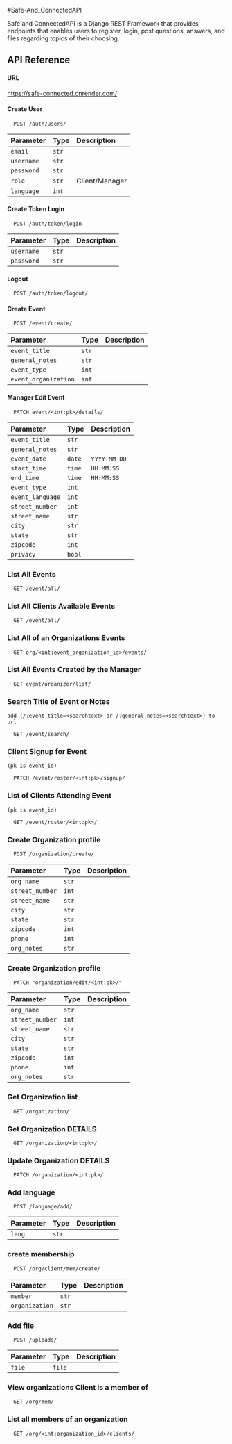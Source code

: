 #Safe-And_ConnectedAPI

Safe and ConnectedAPI is a Django REST Framework that provides endpoints that enables users to register, login, post questions, answers, and files regarding topics of their choosing.


## API Reference

#### URL

https://safe-connected.onrender.com/

#### Create User

```https://safe-connected.onrender.com/
  POST /auth/users/
```

| Parameter | Type     | Description                       |
| :-------- | :------- | :-------------------------------- |
| `email`   |`str`     |                                   |
|`username` |`str`     |                                   |
| `password`| `str`    |                                   |
| `role`    | `str`    |Client/Manager                     |
| `language`| `int`    |                                   |


#### Create Token Login

```https://safe-connected.onrender.com/
  POST /auth/token/login
```

| Parameter | Type     | Description                       |
| :-------- | :------- | :-------------------------------- |
|`username` |`str`     |                                   |
| `password`| `str`    |                                   |

#### Logout

```https://safe-connected.onrender.com/
  POST /auth/token/logout/
```
#### Create Event

```https://safe-connected.onrender.com/
  POST /event/create/
```

| Parameter           | Type     | Description                       |
| :--------           | :------- | :-------------------------------- |
|`event_title`        |`str`     |                                   |
| `general_notes`     | `str`    |                                   |
| `event_type`        | `int`    |                                   |
| `event_organization`| `int`    |                                   |

#### Manager Edit Event

```https://safe-connected.onrender.com/
  PATCH event/<int:pk>/details/
```

| Parameter           | Type     | Description                       |
| :--------           | :------- | :-------------------------------- |
|`event_title`        | `str`    |                                   |
| `general_notes`     | `str`    |                                   |
| `event_date`        | `date`   |        `YYYY-MM-DD `              |
| `start_time`        | `time`   |        `HH:MM:SS`                 |
| `end_time`          | `time`   |        `HH:MM:SS`                 |
| `event_type`        | `int`    |                                   |
| `event_language`    | `int`    |                                   |
| `street_number`     | `int`    |                                   |
| `street_name`       | `str`    |                                   |
| `city`              | `str`    |                                   |
| `state`             | `str`    |                                   |
| `zipcode`           | `int`    |                                   |
| `privacy`           | `bool`   |                                   |

### List All Events

```https://safe-connected.onrender.com/
  GET /event/all/
```
### List All Clients Available Events

```https://safe-connected.onrender.com/
  GET /event/all/
```
### List All of an Organizations Events

```https://safe-connected.onrender.com/
  GET org/<int:event_organization_id>/events/
```

### List All Events Created by the Manager

```https://safe-connected.onrender.com/
  GET event/organizer/list/
```

### Search Title of Event or Notes
`add (/?event_title=<searchtext> or /?general_notes=<searchtext>) to url`

```https://safe-connected.onrender.com/
  GET /event/search/
```

### Client Signup for Event
`(pk is event_id)`

```https://safe-connected.onrender.com/
  PATCH /event/roster/<int:pk>/signup/
```

### List of Clients Attending Event
`(pk is event_id)`
```https://safe-connected.onrender.com/
  GET /event/roster/<int:pk>/
```

### Create Organization profile

```https://safe-connected.onrender.com/
  POST /organization/create/
```

| Parameter           | Type     | Description                       |
| :--------           | :------- | :-------------------------------- |
|`org_name`           |`str`     |                                   |
| `street_number`     | `int`    |                                   |
| `street_name`       | `str`    |                                   |
| `city`              | `str`    |                                   |
| `state`             | `str`    |                                   |
| `zipcode`           | `int`    |                                   |
| `phone`             | `int`    |                                   |
| `org_notes`         | `str`    |                                   |

### Create Organization profile

```https://safe-connected.onrender.com/
  PATCH "organization/edit/<int:pk>/"
```

| Parameter           | Type     | Description                       |
| :--------           | :------- | :-------------------------------- |
|`org_name`           |`str`     |                                   |
| `street_number`     | `int`    |                                   |
| `street_name`       | `str`    |                                   |
| `city`              | `str`    |                                   |
| `state`             | `str`    |                                   |
| `zipcode`           | `int`    |                                   |
| `phone`             | `int`    |                                   |
| `org_notes`         | `str`    |                                   |
### Get Organization list

```https://safe-connected.onrender.com/
  GET /organization/
```

### Get Organization DETAILS

```https://safe-connected.onrender.com/
  GET /organization/<int:pk>/
```

### Update Organization DETAILS

```https://safe-connected.onrender.com/
  PATCH /organization/<int:pk>/
```

### Add language 

```https://safe-connected.onrender.com/
  POST /language/add/
```

| Parameter        | Type     | Description                       |
| :--------        | :------- | :-------------------------------- |
|`lang`            |`str`     |                                   |

### create membership

```https://safe-connected.onrender.com/
  POST /org/client/mem/create/
```

| Parameter        | Type     | Description                       |
| :--------        | :------- | :-------------------------------- |
|`member`          |`str`     |                                   |
|`organization`    |`str`     |                                   |

### Add file 

```https://safe-connected.onrender.com/
  POST /uploads/
```

| Parameter        | Type     | Description                       |
| :--------        | :------- | :-------------------------------- |
|`file`            |`file`    |                                   |

### View organizations Client is a member of

```https://safe-connected.onrender.com/
  GET /org/mem/
```

### List all members of an organization

```https://safe-connected.onrender.com/
  GET /org/<int:organization_id>/clients/
```